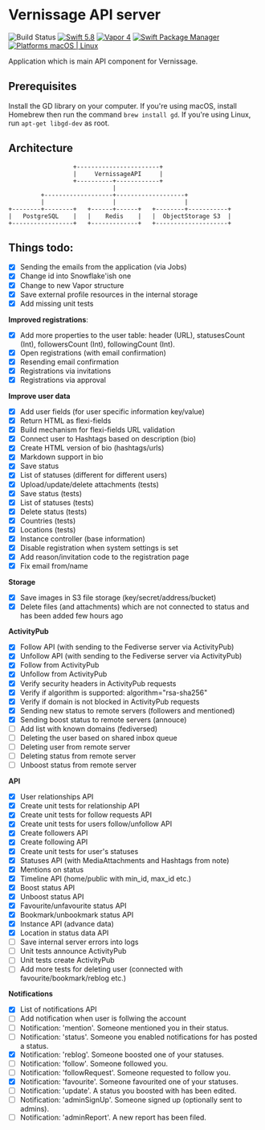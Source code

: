 # Vernissage API server

![Build Status](https://github.com/VernissageApp/VernissageServer/workflows/Build/badge.svg)
[![Swift 5.8](https://img.shields.io/badge/Swift-5.8-orange.svg?style=flat)](ttps://developer.apple.com/swift/)
[![Vapor 4](https://img.shields.io/badge/vapor-4.0-blue.svg?style=flat)](https://vapor.codes)
[![Swift Package Manager](https://img.shields.io/badge/SPM-compatible-4BC51D.svg?style=flat)](https://swift.org/package-manager/)
[![Platforms macOS | Linux](https://img.shields.io/badge/Platforms-macOS%20%7C%20Linux%20-lightgray.svg?style=flat)](https://developer.apple.com/swift/)

Application which is main API component for Vernissage.

## Prerequisites

Install the GD library on your computer. If you're using macOS, install Homebrew then run the command `brew install gd`.
If you're using Linux, run `apt-get libgd-dev` as root.

## Architecture

```
                  +-----------------------+
                  |     VernissageAPI     |
                  +----------+------------+
                             |
         +-------------------+-------------------+
         |                   |                   |
+--------+--------+   +------+------+   +--------+-----------+
|   PostgreSQL    |   |    Redis    |   |  ObjectStorage S3  |
+-----------------+   +-------------+   +--------------------+
```

## Things todo:

- [x] Sending the emails from the application (via Jobs)
- [x] Change id into Snowflake'ish one
- [x] Change to new Vapor structure
- [x] Save external profile resources in the internal storage
- [x] Add missing unit tests

**Improved registrations**:

- [x] Add more properties to the user table: header (URL), statusesCount (Int), followersCount (Int), followingCount (Int).
- [x] Open registrations (with email confirmation)
- [x] Resending email confirmation
- [x] Registrations via invitations
- [x] Registrations via approval

**Improve user data**

- [x] Add user fields (for user specific information key/value)
- [x] Return HTML as flexi-fields
- [x] Build mechanism for flexi-fields URL validation
- [x] Connect user to Hashtags based on description (bio)
- [x] Create HTML version of bio (hashtags/urls)
- [x] Markdown support in bio
- [x] Save status
- [x] List of statuses (different for different users)
- [x] Upload/update/delete attachments (tests)
- [x] Save status (tests)
- [x] List of statuses (tests)
- [x] Delete status (tests)
- [x] Countries (tests)
- [x] Locations (tests)
- [x] Instance controller (base information)
- [x] Disable registration when system settings is set
- [x] Add reason/invitation code to the registration page
- [x] Fix email from/name

**Storage**

- [x] Save images in S3 file storage (key/secret/address/bucket)
- [x] Delete files (and attachments) which are not connected to status and has been added few hours ago

**ActivityPub**

- [x] Follow API (with sending to the Fediverse server via ActivityPub)
- [x] Unfollow API (with sending to the Fediverse server via ActivityPub)
- [x] Follow from ActivityPub
- [x] Unfollow from ActivityPub
- [x] Verify security headers in ActivityPub requests
- [x] Verify if algorithm is supported: algorithm=\"rsa-sha256\"
- [x] Verify if domain is not blocked in ActivityPub requests 
- [x] Sending new status to remote servers (followers and mentioned)
- [x] Sending boost status to remote servers (annouce)
- [ ] Add list with known domains (fediversed)
- [ ] Deleting the user based on shared inbox queue
- [ ] Deleting user from remote server
- [ ] Deleting status from remote server
- [ ] Unboost status from remote server

**API**

- [x] User relationships API
- [x] Create unit tests for relationship API
- [x] Create unit tests for follow requests API
- [x] Create unit tests for users follow/unfollow API
- [x] Create followers API
- [x] Create following API
- [x] Create unit tests for user's statuses
- [x] Statuses API (with MediaAttachments and Hashtags from note)
- [x] Mentions on status
- [x] Timeline API (home/public with min_id, max_id etc.)
- [x] Boost status API
- [x] Unboost status API
- [x] Favourite/unfavourite status API
- [x] Bookmark/unbookmark status API
- [x] Instance API (advance data)
- [x] Location in status data API
- [ ] Save internal server errors into logs
- [ ] Unit tests announce ActivityPub
- [ ] Unit tests create ActivityPub
- [ ] Add more tests for deleting user (connected with favourite/bookmark/reblog etc.)

**Notifications**

- [x] List of notifications API
- [ ] Add notification when user is follwing the account
- [ ] Notification: 'mention'. Someone mentioned you in their status.    
- [ ] Notification: 'status'. Someone you enabled notifications for has posted a status.
- [x] Notification: 'reblog'. Someone boosted one of your statuses.
- [ ] Notification: 'follow'. Someone followed you.
- [ ] Notification: 'followRequest'. Someone requested to follow you.
- [x] Notification: 'favourite'. Someone favourited one of your statuses.
- [ ] Notification: 'update'. A status you boosted with has been edited.
- [ ] Notification: 'adminSignUp'. Someone signed up (optionally sent to admins).
- [ ] Notification: 'adminReport'. A new report has been filed.
